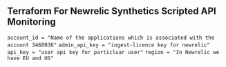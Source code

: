 ## Terraform For Newrelic Synthetics Scripted API Monitoring ##

`account_id = "Name of the applications which is associated with the account 3468036"`
`admin_api_key = "ingest-licence key for newrelic"`
`api_key = "user api key for particluar user"`
`region = "In Newrelic we have EU and US"`

